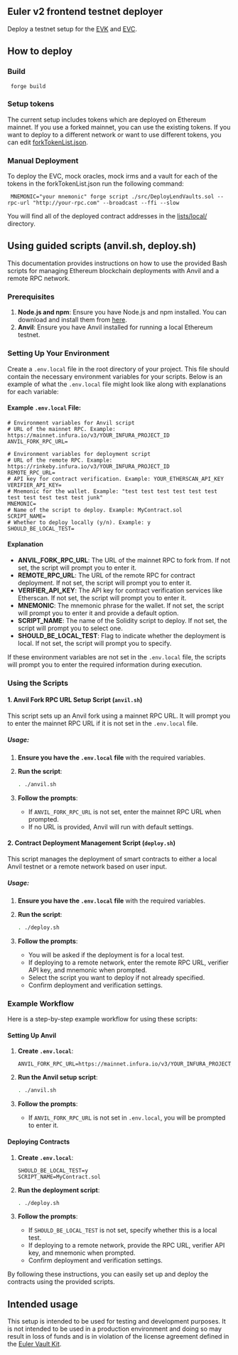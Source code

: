 ## Euler v2 frontend testnet deployer

Deploy a testnet setup for the [EVK](https://github.com/euler-xyz/euler-vault-kit) and [EVC](https://github.com/euler-xyz/ethereum-vault-connector/).

## How to deploy


### Build

```shell
 forge build
```


### Setup tokens

The current setup includes tokens which are deployed on Ethereum mainnet. If you use a forked mainnet, you can use the existing tokens. If you want to deploy to a different network or want to use different tokens, you can edit [forkTokenList.json](data/forkTokenList.json).


### Manual Deployment

To deploy the EVC, mock oracles, mock irms and a vault for each of the tokens in the forkTokenList.json run the following command:

```shell
 MNEMONIC="your mnemonic" forge script ./src/DeployLendVaults.sol --rpc-url "http://your-rpc.com" --broadcast --ffi --slow
```

You will find all of the deployed contract addresses in the [lists/local/](lists/local/) directory.


## Using guided scripts (anvil.sh, deploy.sh)

This documentation provides instructions on how to use the provided Bash scripts for managing Ethereum blockchain deployments with Anvil and a remote RPC network.

### Prerequisites

1. **Node.js and npm**: Ensure you have Node.js and npm installed. You can download and install them from [here](https://nodejs.org/).
2. **Anvil**: Ensure you have Anvil installed for running a local Ethereum testnet.

### Setting Up Your Environment

Create a `.env.local` file in the root directory of your project. This file should contain the necessary environment variables for your scripts. Below is an example of what the `.env.local` file might look like along with explanations for each variable:

#### Example `.env.local` File:

```dotenv
# Environment variables for Anvil script
# URL of the mainnet RPC. Example: https://mainnet.infura.io/v3/YOUR_INFURA_PROJECT_ID
ANVIL_FORK_RPC_URL=

# Environment variables for deployment script
# URL of the remote RPC. Example: https://rinkeby.infura.io/v3/YOUR_INFURA_PROJECT_ID
REMOTE_RPC_URL=
# API key for contract verification. Example: YOUR_ETHERSCAN_API_KEY
VERIFIER_API_KEY=
# Mnemonic for the wallet. Example: "test test test test test test test test test test test junk"
MNEMONIC=
# Name of the script to deploy. Example: MyContract.sol
SCRIPT_NAME=
# Whether to deploy locally (y/n). Example: y
SHOULD_BE_LOCAL_TEST=
```

#### Explanation

- **ANVIL_FORK_RPC_URL**: The URL of the mainnet RPC to fork from. If not set, the script will prompt you to enter it.
- **REMOTE_RPC_URL**: The URL of the remote RPC for contract deployment. If not set, the script will prompt you to enter it.
- **VERIFIER_API_KEY**: The API key for contract verification services like Etherscan. If not set, the script will prompt you to enter it.
- **MNEMONIC**: The mnemonic phrase for the wallet. If not set, the script will prompt you to enter it and provide a default option.
- **SCRIPT_NAME**: The name of the Solidity script to deploy. If not set, the script will prompt you to select one.
- **SHOULD_BE_LOCAL_TEST**: Flag to indicate whether the deployment is local. If not set, the script will prompt you to specify.

If these environment variables are not set in the `.env.local` file, the scripts will prompt you to enter the required information during execution.

### Using the Scripts

#### 1. Anvil Fork RPC URL Setup Script (`anvil.sh`)

This script sets up an Anvil fork using a mainnet RPC URL. It will prompt you to enter the mainnet RPC URL if it is not set in the `.env.local` file.

##### Usage:

1. **Ensure you have the `.env.local` file** with the required variables.
2. **Run the script**:
   ```bash
   . ./anvil.sh
   ```

3. **Follow the prompts**:
   - If `ANVIL_FORK_RPC_URL` is not set, enter the mainnet RPC URL when prompted.
   - If no URL is provided, Anvil will run with default settings.

#### 2. Contract Deployment Management Script (`deploy.sh`)

This script manages the deployment of smart contracts to either a local Anvil testnet or a remote network based on user input.

##### Usage:

1. **Ensure you have the `.env.local` file** with the required variables.
2. **Run the script**:
   ```bash
   . ./deploy.sh
   ```

3. **Follow the prompts**:
   - You will be asked if the deployment is for a local test.
   - If deploying to a remote network, enter the remote RPC URL, verifier API key, and mnemonic when prompted.
   - Select the script you want to deploy if not already specified.
   - Confirm deployment and verification settings.

### Example Workflow

Here is a step-by-step example workflow for using these scripts:

#### Setting Up Anvil

1. **Create `.env.local`**:
   ```dotenv
   ANVIL_FORK_RPC_URL=https://mainnet.infura.io/v3/YOUR_INFURA_PROJECT_ID
   ```

2. **Run the Anvil setup script**:
   ```bash
   . ./anvil.sh
   ```

3. **Follow the prompts**:
   - If `ANVIL_FORK_RPC_URL` is not set in `.env.local`, you will be prompted to enter it.

#### Deploying Contracts

1. **Create `.env.local`**:
   ```dotenv
   SHOULD_BE_LOCAL_TEST=y
   SCRIPT_NAME=MyContract.sol
   ```

2. **Run the deployment script**:
   ```bash
   . ./deploy.sh
   ```

3. **Follow the prompts**:
   - If `SHOULD_BE_LOCAL_TEST` is not set, specify whether this is a local test.
   - If deploying to a remote network, provide the RPC URL, verifier API key, and mnemonic when prompted.
   - Confirm deployment and verification settings.

By following these instructions, you can easily set up and deploy the contracts using the provided scripts.

## Intended usage

This setup is intended to be used for testing and development purposes.
It is not intended to be used in a production environment and doing so may result in loss of funds and is in violation of the license agreement defined in the [Euler Vault Kit](https://github.com/euler-xyz/euler-vault-kit?tab=readme-ov-file#license).
